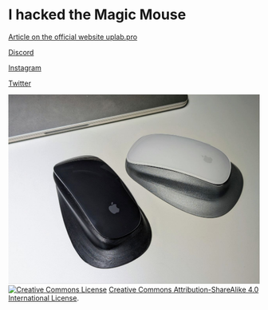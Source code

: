 # I hacked the Magic Mouse

[Article on the official website uplab.pro](https://uplab.pro/2023/11/i-hacked-the-magic-mouse/)</br>

[Discord](https://discord.gg/2MZjPUU59P)</br>

[Instagram](https://www.instagram.com/uptime.lab/)</br>

[Twitter](https://twitter.com/merocle)</br>

![Hacked Magic Mouse](/images/black-and-white.jpg?raw=true "Hacked Magic Mouse")
</br>
<a rel="license" href="https://creativecommons.org/licenses/by-sa/4.0/"><img alt="Creative Commons License" style="border-width:0" src="https://i.creativecommons.org/l/by-sa/4.0/80x15.png" /></a> <a rel="license" href="https://creativecommons.org/licenses/by-sa/4.0/">Creative Commons Attribution-ShareAlike 4.0 International License</a>.
